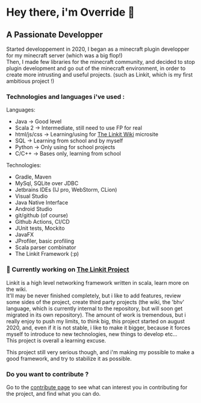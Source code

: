 # Hey there, i'm Override 👋

## A Passionate Developper

Started developpement in 2020, I began as a minecraft plugin developper for my minecraft server (which was a big flop!)  
Then, I made few libraries for the minecraft community, and decided to stop plugin development and go out of the minecraft environment, in order to create more intrusting and useful projects. (such as Linkit, which is my first ambitious project !)

### Technologies and languages i've used :
Languages: 
- Java -> Good level
- Scala 2 -> Intermediate, still need to use FP for real
- html/js/css -> Learning/using for [The Linkit Wiki](github.com/Override-6/Linkit-Wiki) microsite
- SQL -> Learning from school and by myself
- Python -> Only using for school projects
- C/C++ -> Bases only, learning from school

Technologies: 
- Gradle, Maven
- MySql, SQLite over JDBC
- Jetbrains IDEs (IJ pro, WebStorm, CLion)
- Visual Studio
- Java Native Interface
- Android Studio
- git/github (of course)
- Github Actions, CI/CD
- JUnit tests, Mockito
- JavaFX
- JProfiler, basic profiling
- Scala parser combinator
- The Linkit Framework (:p)

### 🔭 Currently working on [The Linkit Project](https://override-6.github.io/Linkit/)
Linkit is a high level networking framework written in scala, learn more on the wiki.  
It'll may be never finished completely, but i like to add features, review some sides of the project, create third party projects (the wiki, the 'bhv' language, which is currently internal to the repository, but will soon get migrated in its own repository). The amount of work is tremendous, but i really enjoy to push my limits, to
think big, this project started on august 2020, and, even if it is not stable, i like to make it bigger, because it forces myself to introduce to new technologies, new things to develop etc...  
This project is overall a learning excuse.  

This project still very serious though, and i'm making my possible to make a good framework, and try to stabilize it as possible.  

### Do you want to contribute ?
Go to the [contribute page](https://override-6.github.io/Linkit/contribute) to see what can interest you in contributing for the project, and find what you can do.
